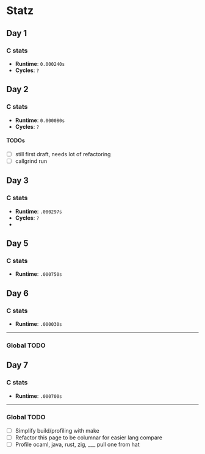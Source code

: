 # Statz


## Day 1 

### C stats
- **Runtime**: `0.000240s`
- **Cycles**: `?`


## Day 2
### C stats
- **Runtime**: `0.000080s`
- **Cycles**: `?`

#### TODOs
- [ ] still first draft, needs lot of refactoring
- [ ] callgrind run
## Day 3
### C stats
- **Runtime**: `.000297s`
- **Cycles**: `?`
- 
## Day 5
### C stats
- **Runtime**: `.000750s`

## Day 6
### C stats
- **Runtime**: `.000030s`
---
### Global TODO

## Day 7
### C stats
- **Runtime**: `.000700s`
---
### Global TODO

- [ ] Simplify build/profiling with make
- [ ] Refactor this page to be columnar for easier lang compare
- [ ] Profile ocaml, java, rust, zig, ___ pull one from hat